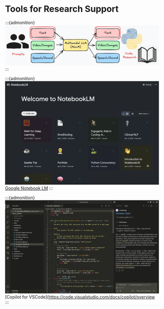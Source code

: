 # Tools for Research Support

:::{admonition}
![image](./images/mllm-research.png)
:::

:::{admonition}
![image](./images/notebook-lm.png)
[Google Notebook LM](https://notebooklm.google/)
:::

:::{admonition}
![image](./images/vscode-copilot.png)
[Copilot for VSCode](https://code.visualstudio.com/docs/copilot/overview
:::
